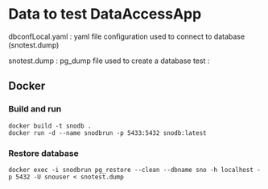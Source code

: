 # Data to test DataAccessApp

dbconfLocal.yaml : yaml file configuration used to connect to database (snotest.dump)

snotest.dump : pg_dump file used to create a database test :

## Docker

### Build and run

```
docker build -t snodb .
docker run -d --name snodbrun -p 5433:5432 snodb:latest
```

### Restore database
```
docker exec -i snodbrun pg_restore --clean --dbname sno -h localhost -p 5432 -U snouser < snotest.dump
```
